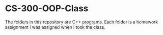 # CS-300-OOP-Class

The folders in this repository are C++ programs. Each folder is a homework assignment I was assigned when I took the class. 



